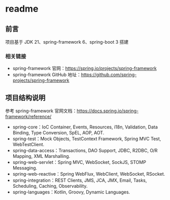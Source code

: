 # readme
## 前言
项目基于 JDK 21、spring-framework 6、spring-boot 3 搭建

### 相关链接
* spring-framework 官网：https://spring.io/projects/spring-framework
* spring-framework GitHub 地址：https://github.com/spring-projects/spring-framework

## 项目结构说明
参考 spring-framework 官网文档：https://docs.spring.io/spring-framework/reference/
* spring-core：IoC Container, Events, Resources, i18n, Validation, Data Binding, Type Conversion, SpEL, AOP, AOT.
* spring-test：Mock Objects, TestContext Framework, Spring MVC Test, WebTestClient.
* spring-data-access：Transactions, DAO Support, JDBC, R2DBC, O/R Mapping, XML Marshalling.
* spring-web-servlet：Spring MVC, WebSocket, SockJS, STOMP Messaging.
* spring-web-reactive：Spring WebFlux, WebClient, WebSocket, RSocket.
* spring-integration：REST Clients, JMS, JCA, JMX, Email, Tasks, Scheduling, Caching, Observability.
* spring-languages：Kotlin, Groovy, Dynamic Languages.